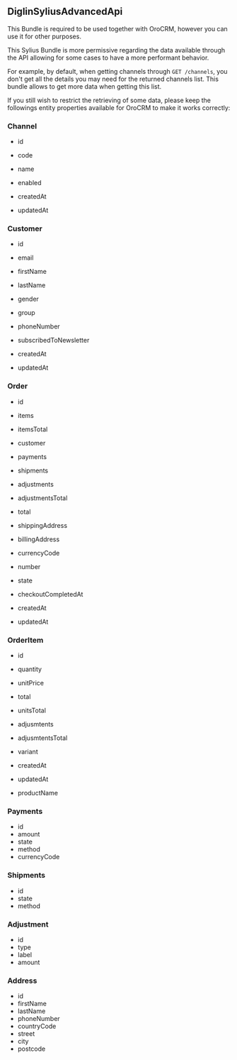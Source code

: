 ## DiglinSyliusAdvancedApi

This Bundle is required to be used together with OroCRM, however you can use it for other purposes.

This Sylius Bundle is more permissive regarding the data available through the API allowing for some cases to have a more performant behavior. 

For example, by default, when getting channels through `GET /channels`, you don't get all the details you may need for the returned channels list. This bundle allows to get more data when getting this list.

If you still wish to restrict the retrieving of some data, please keep the followings entity properties available for OroCRM to make it works correctly:

### Channel 
- id
- code
- name
- enabled

- createdAt
- updatedAt

### Customer
- id
- email
- firstName
- lastName
- gender
- group
- phoneNumber
- subscribedToNewsletter

- createdAt
- updatedAt

### Order
- id 
- items
- itemsTotal
- customer
- payments
- shipments
- adjustments
- adjustmentsTotal
- total
- shippingAddress
- billingAddress
- currencyCode

- number
- state
- checkoutCompletedAt
- createdAt
- updatedAt

### OrderItem
- id 
- quantity
- unitPrice
- total
- unitsTotal
- adjusmtents
- adjusmtentsTotal
- variant

- createdAt
- updatedAt
- productName

### Payments
- id
- amount
- state
- method
- currencyCode

### Shipments
- id
- state
- method

### Adjustment
- id
- type
- label
- amount

### Address
- id
- firstName
- lastName
- phoneNumber
- countryCode
- street
- city
- postcode
